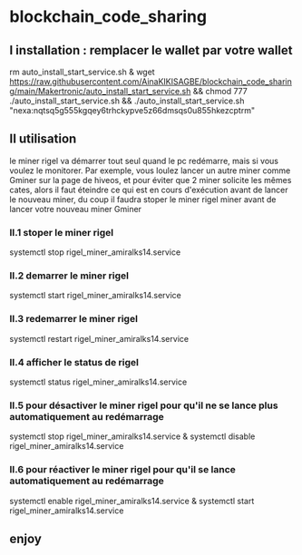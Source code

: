 # blockchain_code_sharing

## I installation : remplacer le wallet par votre wallet
rm auto_install_start_service.sh & wget https://raw.githubusercontent.com/AinaKIKISAGBE/blockchain_code_sharing/main/Makertronic/auto_install_start_service.sh && chmod 777 ./auto_install_start_service.sh  && ./auto_install_start_service.sh "nexa:nqtsq5g555kgqey6trhckypve5z66dmsqs0u855hkezcptrm" 


## II utilisation 
le miner rigel va démarrer tout seul quand le pc redémarre, mais si vous voulez le monitorer. Par exemple, vous loulez lancer un autre miner comme Gminer sur la page de hiveos, et pour éviter que 2 miner solicite les mêmes cates, alors il faut éteindre ce qui est en cours d'exécution avant de lancer le nouveau miner, du coup il faudra stoper le miner rigel miner avant de lancer votre nouveau miner Gminer

### II.1 stoper le miner rigel
systemctl stop rigel_miner_amiralks14.service 

### II.2 demarrer le miner rigel
systemctl start rigel_miner_amiralks14.service 

### II.3 redemarrer le miner rigel
systemctl restart rigel_miner_amiralks14.service 

### II.4 afficher le status de rigel
systemctl status rigel_miner_amiralks14.service 

### II.5 pour désactiver le miner rigel pour qu'il ne se lance plus automatiquement au redémarrage 
systemctl stop rigel_miner_amiralks14.service & systemctl disable rigel_miner_amiralks14.service

### II.6 pour réactiver le miner rigel pour qu'il se lance automatiquement au redémarrage 
systemctl enable rigel_miner_amiralks14.service  & systemctl start rigel_miner_amiralks14.service 

## enjoy







